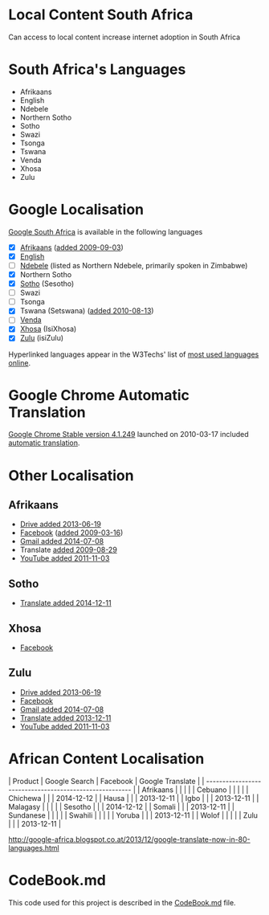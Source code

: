 # Local Content South Africa
Can access to local content increase internet adoption in South Africa

# South Africa's Languages

 - Afrikaans
 - English
 - Ndebele
 - Northern Sotho
 - Sotho
 - Swazi
 - Tsonga
 - Tswana
 - Venda
 - Xhosa
 - Zulu

# Google Localisation

[Google South Africa](http://www.google.co.za) is available in the following languages

 - [x] [Afrikaans](http://w3techs.com/technologies/details/cl-af-/all/all) ([added 2009-09-03](http://google-africa.blogspot.com/2009/09/google-translate-now-available-for.html))
 - [x] [English](http://w3techs.com/technologies/details/cl-en-/all/all)
 - [ ] [Ndebele](http://w3techs.com/technologies/details/cl-nd-/all/all) (listed as Northern Ndebele, primarily spoken in Zimbabwe)
 - [x] Northern Sotho
 - [x] [Sotho](http://w3techs.com/technologies/details/cl-st-/all/all) (Sesotho)
 - [ ] Swazi
 - [ ] Tsonga
 - [x] Tswana (Setswana) ([added 2010-08-13](http://otlogetswe.com/2010/08/13/setswana-google-here/))
 - [ ] [Venda](http://w3techs.com/technologies/details/cl-ve-/all/all)
 - [x] [Xhosa](http://w3techs.com/technologies/details/cl-xh-/all/all) (IsiXhosa)
 - [x] [Zulu](http://w3techs.com/technologies/details/cl-zu-/all/all) (isiZulu)
 
Hyperlinked languages appear in the W3Techs' list of [most used languages online](http://w3techs.com/technologies/overview/content_language/all).

# Google Chrome Automatic Translation

[Google Chrome Stable version 4.1.249](http://googlechromereleases.blogspot.com/2010/03/stable-channel-update.html) launched on 2010-03-17 included [automatic translation](https://googleblog.blogspot.com/2010/03/brabhsalai-greasain-ilteangach-or.html).


# Other Localisation 

## Afrikaans
 
 - [Drive added 2013-06-19](http://google-africa.blogspot.com/2013/06/drive-docs-sheets-and-slides-now-in.html)
 - [Facebook](https://www.facebook.com/translations/FacebookLocales.xml) ([added 2009-03-16](http://mg.co.za/article/2009-03-16-facebook-goes-vleisboek))
 - [Gmail added 2014-07-08](http://google-africa.blogspot.com/2014/07/thirteen-new-languages-for-gmail.html)
 - Translate [added 2009-08-29](https://en.wikipedia.org/wiki/Google_Translate#Supported_languages)
 - [YouTube added 2011-11-03](http://google-africa.blogspot.com/2011/11/youtube-now-speaks-isizulu-and.html)
 
## Sotho

 - [Translate added 2014-12-11](http://googletranslate.blogspot.ch/2014/12/google-translate-10-more-languages-with.html)

## Xhosa

 - [Facebook](https://www.facebook.com/translations/FacebookLocales.xml)

## Zulu

 - [Drive added 2013-06-19](http://google-africa.blogspot.com/2013/06/drive-docs-sheets-and-slides-now-in.html)
 - [Facebook](https://www.facebook.com/translations/FacebookLocales.xml)
 - [Gmail added 2014-07-08](http://google-africa.blogspot.com/2014/07/thirteen-new-languages-for-gmail.html)
 - [Translate added 2013-12-11](http://google-africa.blogspot.com/2013/12/google-translate-now-in-80-languages.html)
 - [YouTube added 2011-11-03](http://google-africa.blogspot.com/2011/11/youtube-now-speaks-isizulu-and.html)


# African Content Localisation


| Product   | Google Search | Facebook | Google Translate | 
| ------------------------------------------------------- |
| Afrikaans |               |          |                  |
| Cebuano   |               |          |                  |
| Chichewa  |               |          | 2014-12-12       |
| Hausa     |               |          | 2013-12-11       |
| Igbo      |               |          | 2013-12-11       |
| Malagasy  |               |          |                  |
| Sesotho   |               |          | 2014-12-12       |
| Somali    |               |          | 2013-12-11       |
| Sundanese |               |          |                  |
| Swahili   |               |          |                  |
| Yoruba    |               |          | 2013-12-11       |
| Wolof     |               |          |                  |
| Zulu      |               |          | 2013-12-11       |


http://google-africa.blogspot.co.at/2013/12/google-translate-now-in-80-languages.html


# CodeBook.md

This code used for this project is described in the [CodeBook.md](/CodeBook.md) file.
